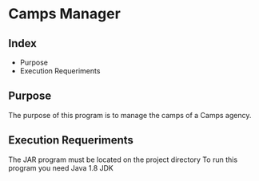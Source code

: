 # Camps Manager

## Index
- Purpose
- Execution Requeriments

## Purpose
The purpose of this program is to manage the camps of a Camps agency.

## Execution Requeriments
The JAR program must be located on the project directory
To run this program you need Java 1.8 JDK